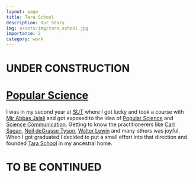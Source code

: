 ```yaml
---
layout: page
title: Tara School
description: Our Story
img: assets/img/tara_school.jpg
importance: 2
category: work
---
```


# UNDER CONSTRUCTION

# [Popular Science](https://en.wikipedia.org/wiki/Popular_science)
I was in my second year at [SUT](https://en.sharif.edu/) where I got lucky and took a course with [Mir Abbas Jalali](https://sites.google.com/site/mirabbasjalali/home?pli=1) and got exposed to the idea of [Popular Science](https://en.wikipedia.org/wiki/Popular_science) and [Science Communication](https://en.wikipedia.org/wiki/Science_communication). Getting to know the practitionerers like [Carl Sagan](https://en.wikipedia.org/wiki/Carl_Sagan), [Neil deGrasse Tyson](https://en.wikipedia.org/wiki/Neil_deGrasse_Tyson), [Walter Lewin](https://en.wikipedia.org/wiki/Walter_Lewin) and many others was joyful. When I got graduated I decided to put a small effort into that direction and founded [Tara School](https://adarijani.github.io/projects/2_project/) in my ancestral home.

# TO BE CONTINUED
